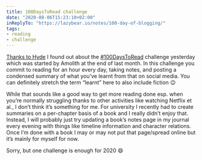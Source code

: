 ```yaml
---
title: 100DaysToRead challenge
date: "2020-08-06T15:23:10+02:00"
inReplyTo: "https://lazybear.io/notes/100-day-of-blogging/"
tags:
- reading
- challenge
---
```


[Thanks to Hyde](https://lazybear.io/notes/100-day-of-blogging/) I found out about the [\#100DaysToRead](https://secluded.site/100-days-to-read/) challenge yesterday which was started by Amolith at the end of last month. In this challenge you commit to reading for an hour every day, taking notes, and posting a condensed summary of what you’ve learnt from that on social media. You can definitely stretch the term “learnt” here to also include fiction 😉

While that sounds like a good way to get more reading done esp. when you’re normally struggling thanks to other activities like watching Netflix et al., I don’t think it’s something for me. For university I recently had to create summaries on a per-chapter basis of a book and I really didn’t enjoy that. Instead, I will probably just try updating a book’s notes page in my journal every evening with things like timeline information and character relations. Once I’m done with a book I may or may not put that page/spread online but it’s mainly for myself for now.

Sorry, but one challenge is enough for 2020 😄

